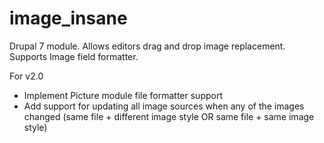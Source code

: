 image_insane
============

Drupal 7 module. Allows editors drag and drop image replacement.
Supports Image field formatter.

For v2.0
-	Implement Picture module file formatter support
-	Add support for updating all image sources when any of the images changed (same file + different image style OR same file + same image style)